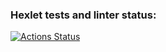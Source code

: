 ### Hexlet tests and linter status:
[![Actions Status](https://github.com/IMakhonin24/php-project-lvl1/workflows/hexlet-check/badge.svg)](https://github.com/IMakhonin24/php-project-lvl1/actions)